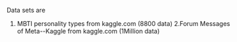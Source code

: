 Data sets are
1. MBTI personality types from kaggle.com (8800 data)
2.Forum Messages of Meta--Kaggle from kaggle.com (1Million data)
